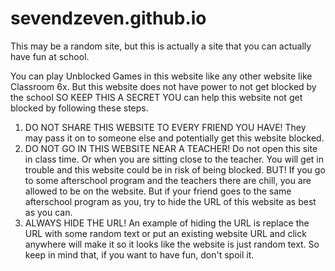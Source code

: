 # sevendzeven.github.io
This may be a random site, but this is actually a site that you can actually have fun at school.

You can play Unblocked Games in this website like any other website like Classroom 6x.
But this website does not have power to not get blocked by the school
SO KEEP THIS A SECRET
YOU can help this website not get blocked by following these steps.
1. DO NOT SHARE THIS WEBSITE TO EVERY FRIEND YOU HAVE! They may pass it on to someone else and potentially get this website blocked.
2. DO NOT GO IN THIS WEBSITE NEAR A TEACHER! Do not open this site in class time. Or when you are sitting close to the teacher. You will get in trouble and this website could be in risk of being blocked.
BUT! If you go to some afterschool program and the teachers there are chill, you are allowed to be on the website. But if your friend goes to the same afterschool program as you, try to hide the URL of this website as best as you can.
3. ALWAYS HIDE THE URL! An example of hiding the URL is replace the URL with some random text or put an existing website URL and click anywhere will make it so it looks like the website is just random text.
So keep in mind that, if you want to have fun, don't spoil it.
